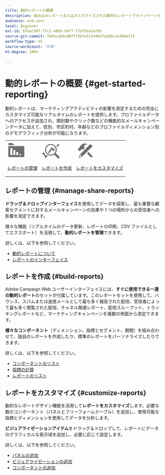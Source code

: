 ```yaml
---
title: 動的レポートの概要
description: 組み込みレポートまたはカスタマイズされた動的なレポートでキャンペーンの成功を分析します。
audience: end-user
level: Beginner
exl-id: 6feac90f-f7c1-48b5-94ff-7fef92a2af83
source-git-commit: fb5bcde9c087f73bfe5724463fe280c1e494ef1f
workflow-type: ht
source-wordcount: '278'
ht-degree: 100%

---
```


# 動的レポートの概要 {#get-started-reporting}

動的レポートは、マーケティングアクティビティの影響を測定するための完全にカスタマイズ可能なリアルタイムのレポートを提供します。プロファイルデータへのアクセスが追加され、開封数やクリック数などの機能的なメールキャンペーンデータに加えて、性別、市区町村、年齢などのプロファイルディメンション別のデモグラフィック分析が可能になります。

<table>
<tr>
<td><img src="assets/do-not-localize/icon_manage.svg" width="60px"><p><a href="#manage-share-reports">レポートの管理</a></p></td><td><img src="assets/do-not-localize/icon_build.svg" width="60px"><p><a href="#build-reports">レポートを作成</a></p></td><td><img src="assets/do-not-localize/icon_customize.svg" width="60px"><p><a href="#customize-reports">レポートをカスタマイズ</a></p></td></tr>
</table>

## レポートの管理 {#manage-share-reports}

**ドラッグ＆ドロップインターフェイス**&#x200B;を使用してデータを探索し、最も重要な顧客セグメントに対するメールキャンペーンの効果や 1 つの場所からの受信者への影響を測定できます。

様々な機能（リアルタイムのデータ更新、レポートの印刷、CSV ファイルとしてエクスポート）を活用して、**動的レポートを管理**&#x200B;できます。

詳しくは、以下を参照してください。

* [動的レポートについて](about-dynamic-reports.md)
* [レポートのインターフェイス](reporting-interface.md)

## レポートを作成 {#build-reports}

Adobe Campaign Web ユーザーインターフェイスには、**すぐに使用できる一連の動的レポート**&#x200B;のセットが付属しています。このレポートセットを使用して、バウンス、スパムまたは迷惑メールとして最も多く報告された配信、受信者によって最も多く閲覧された配信、チャネル関連レポート、配信スループット、トラッキングレポートなど、マーケティングキャンペーンを複数の側面から測定できます。

**様々なコンポーネント**（ディメンション、指標とセグメント、期間）を組み合わせて、独自のレポートを作成したり、標準のレポートをパーソナライズしたりできます。

詳しくは、以下を参照してください。

* [コンポーネントのリスト](list-of-components.md)
* [指標の計算](indicator-calculation.md)
* [レポートのリスト](defining-the-report-period.md)

## レポートをカスタマイズ {#customize-reports}

動的なレポートデザイン機能を活用して&#x200B;**レポートをカスタマイズ**&#x200B;します。必要な数のコンポーネント（パネルとフリーフォームテーブル）を追加し、使用可能な指標とディメンションを使用してデータを分析します。

**ビジュアライゼーションアイテム**&#x200B;をドラッグ＆ドロップして、レポートにデータのグラフィカルな表示域を追加し、必要に応じて設定します。

詳しくは、以下を参照してください。

* [パネルの追加](adding-panels.md)
* [ビジュアライゼーションの追加](adding-visualizations.md)
* [コンポーネントの追加](adding-components.md)
